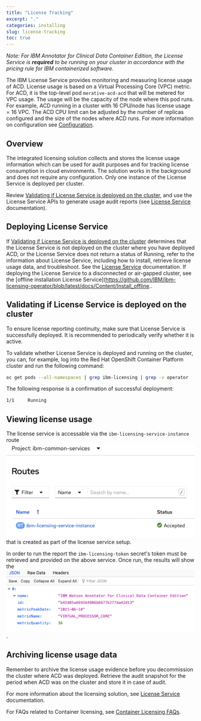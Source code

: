 ```yaml
---
title: "License Tracking"
excerpt: "."
categories: installing
slug: license-tracking
toc: true
---
```

_Note: For IBM Annotator for Clinical Data Container Edition, the License Service is **required** to be running on your cluster in accordance with the pricing rule for IBM containerized software._

The IBM License Service provides monitoring and measuring license usage of ACD.  License usage is based on a Virtual Processing Core (VPC) metric. For ACD, it is the top-level pod `merative-acd-acd` that will be metered for VPC usage.  The usage will be the capacity of the node where this pod runs. For example, ACD running in a cluster with 16 CPU/node has license usage = 16 VPC. The ACD CPU limit can be adjusted by the number of replicas configured and the size of the nodes where ACD runs. For more information on configuration see [Configuration](/management/configuring/).

## Overview

The integrated licensing solution collects and stores the license usage information which can be used for audit purposes and for tracking license consumption in cloud environments.
The solution works in the background and does not require any configuration.
Only one instance of the License Service is deployed per cluster.

Review [Validating if License Service is deployed on the cluster](#validating-if-license-service-is-deployed-on-the-cluster),
and use the License Service APIs to generate usage audit reports (see [License Service](https://www.ibm.com/docs/en/cpfs?topic=operator-overview) documentation).

## Deploying License Service

If [Validating if License Service is deployed on the cluster](#validating-if-license-service-is-deployed-on-the-cluster) determines that the License Service is not deployed on the cluster where you have deployed ACD,
or the License Service does not return a status of Running, refer to the information about License Service, including how to install, retrieve license usage data, and troubleshoot.
See the [License Service](https://github.com/IBM/ibm-licensing-operator/blob/master/docs/License_Service_main.md) documentation. If deploying the License Service to a disconnected or air-gapped cluster, see the [offline installation License Service](https://github.com/IBM/ibm-licensing-operator/blob/latest/docs/Content/Install_offline..

## Validating if License Service is deployed on the cluster

To ensure license reporting continuity, make sure that License Service is successfully deployed.
It is recommended to periodically verify whether it is active.

To validate whether License Service is deployed and running on the cluster, you can, for example, log into the Red Hat OpenShift Container Platform cluster and run the following command:

```bash
oc get pods --all-namespaces | grep ibm-licensing | grep -v operator
```

The following response is a confirmation of successful deployment:

```bash
1/1     Running
```

## Viewing license usage

The license service is accessable via the ```ibm-licensing-service-instance``` route ![ibm-licensing-service-instance](../../images/license_route.png) that is created as part of the license service setup.

In order to run the report the ```ibm-licensing-token``` secret's token must be retrieved and provided on the above service. Once run, the results will show the ![ACD usage](../../images/license_report.png).

## Archiving license usage data

Remember to archive the license usage evidence before you decommission the cluster where ACD was deployed. Retrieve the audit snapshot for the period when ACD was on the cluster and store it in case of audit.

For more information about the licensing solution, see [License Service](https://www.ibm.com/docs/en/cpfs?topic=operator-overview) documentation.

For FAQs related to Container licensing, see [Container Licensing FAQs](https://www.ibm.com/software/passportadvantage/containerfaqov.html).
